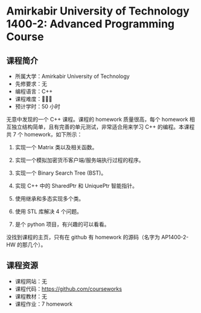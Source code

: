 # Amirkabir University of Technology 1400-2: Advanced Programming Course

## 课程简介

- 所属大学：Amirkabir University of Technology
- 先修要求：无
- 编程语言：C++
- 课程难度：🌟🌟🌟
- 预计学时：50 小时

无意中发现的一个 C++ 课程。课程的 homework 质量很高，每个 homework 相互独立结构简单，且有完善的单元测试，非常适合用来学习 C++ 的编程。本课程共 7 个 homework，如下所示：

1. 实现一个 Matrix 类以及相关函数。

2. 实现一个模拟加密货币客户端/服务端执行过程的程序。

3. 实现一个 Binary Search Tree (BST)。

4. 实现 C++ 中的 SharedPtr 和 UniquePtr 智能指针。

5. 使用继承和多态实现多个类。

6. 使用 STL 库解决 4 个问题。

7. 是个 python 项目，有兴趣的可以看看。

没找到课程的主页，只有在 github 有 homework 的源码（名字为 AP1400-2-HW 的那几个）。

## 课程资源

- 课程网站：无
- 课程代码：<https://github.com/courseworks>
- 课程教材：无
- 课程作业：7 homework

